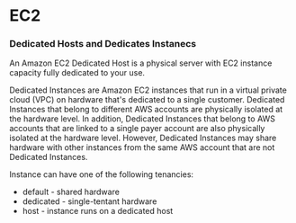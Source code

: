 # EC2


### Dedicated Hosts and Dedicates Instanecs

An Amazon EC2 Dedicated Host is a physical server with EC2 instance capacity fully dedicated to your use.

Dedicated Instances are Amazon EC2 instances that run in a virtual private cloud (VPC) on hardware that's dedicated to a single customer. Dedicated Instances that belong to different AWS accounts are physically isolated at the hardware level. In addition, Dedicated Instances that belong to AWS accounts that are linked to a single payer account are also physically isolated at the hardware level. However, Dedicated Instances may share hardware with other instances from the same AWS account that are not Dedicated Instances.

Instance can have one of the following tenancies:
* default - shared hardware
* dedicated - single-tentant hardware
* host - instance runs on a dedicated host